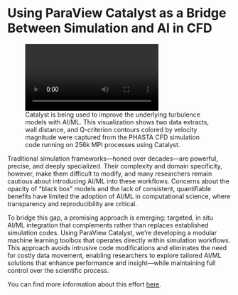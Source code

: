 # Using ParaView Catalyst as a Bridge Between Simulation and AI in CFD

<figure>
  <video control loop autoplay>
    <source src="/assets/images/usecase/gallery/phasta-wingtip.mov" alt="PHASTA Simulation">
  </video>
    <figcaption>Catalyst is being used to improve the underlying turbulence models with AI/ML. This visualization shows two data extracts, wall distance, and Q-criterion contours colored by velocity magnitude were captured from the PHASTA CFD simulation code running on 256k MPI processes using Catalyst.</figcaption>
</figure>

Traditional simulation frameworks—honed over decades—are powerful, precise, and deeply specialized. Their complexity and domain specificity, however, make them difficult to modify, and many researchers remain cautious about introducing AI/ML into these workflows. Concerns about the opacity of “black box” models and the lack of consistent, quantifiable benefits have limited the adoption of AI/ML in computational science, where transparency and reproducibility are critical.

To bridge this gap, a promising approach is emerging: targeted, in situ AI/ML integration that complements rather than replaces established simulation codes. Using ParaView Catalyst, we’re developing a modular machine learning toolbox that operates directly within simulation workflows. This approach avoids intrusive code modifications and eliminates the need for costly data movement, enabling researchers to explore tailored AI/ML solutions that enhance performance and insight—while maintaining full control over the scientific process.

You can find more information about this effort [here](https://www.kitware.com/unlocking-ais-potential-in-computational-science-without-compromising-reliability-and-precision/).

